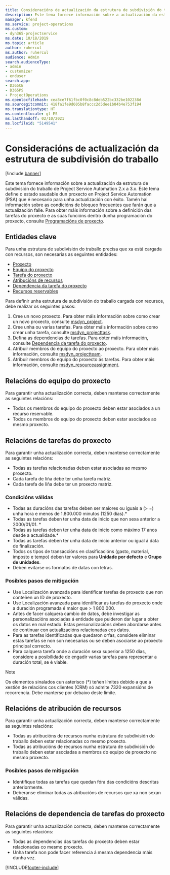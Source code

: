 ```yaml
---
title: Consideracións de actualización da estrutura de subdivisión do traballo
description: Este tema fornece información sobre a actualización da estrutura de subdivisión do traballo de Project Service Automation 2.x a 3.x.
manager: kfend
ms.service: project-operations
ms.custom:
- dyn365-projectservice
ms.date: 10/18/2019
ms.topic: article
author: ruhercul
ms.author: ruhercul
audience: Admin
search.audienceType:
- admin
- customizer
- enduser
search.app:
- D365CE
- D365PS
- ProjectOperations
ms.openlocfilehash: cea8ce7f61fbc0f0c8c8deb522bc332be102238d
ms.sourcegitcommit: 418fa1fe9d605b8faccc2d5dee1b04b4e753f194
ms.translationtype: HT
ms.contentlocale: gl-ES
ms.lasthandoff: 02/10/2021
ms.locfileid: "5149541"
---
```

# <a name="upgrade-considerations-for-the-work-breakdown-structure"></a>Consideracións de actualización da estrutura de subdivisión do traballo

[!include [banner](../includes/psa-now-project-operations.md)]

Este tema fornece información sobre a actualización da estrutura de subdivisión do traballo de Project Service Automation 2.x a 3.x. Este tema define o estado saudable dun proxecto en Project Service Automation (PSA) que é necesario para unha actualización con éxito. Tamén hai información sobre as condicións de bloqueo frecuentes que farán que a actualización falle. Para obter máis información sobre a definición das tarefas do proxecto e as súas funcións dentro dunha programación do proxecto, consulte [Programacións de proxecto](project-creating.md).

## <a name="key-entities"></a>Entidades clave
Para unha estrutura de subdivisión do traballo precisa que xa está cargada con recursos, son necesarias as seguintes entidades:

- [Proxecto](https://docs.microsoft.com/dynamics365/customerengagement/on-premises/developer/entities/msdyn_project)
- [Equipo do proxecto](https://docs.microsoft.com/dynamics365/customerengagement/on-premises/developer/entities/msdyn_projectteam)
- [Tarefa do proxecto](https://docs.microsoft.com/dynamics365/customerengagement/on-premises/developer/entities/msdyn_projecttask)
- [Atribucións de recursos](https://docs.microsoft.com/dynamics365/customerengagement/on-premises/developer/entities/msdyn_resourceassignment)
- [Dependencia da tarefa do proxecto](https://docs.microsoft.com/dynamics365/customerengagement/on-premises/developer/entities/msdyn_projecttaskdependency)
- [Recursos reservables](https://docs.microsoft.com/dynamics365/customerengagement/on-premises/developer/entities/bookableresource)

Para definir unha estrutura de subdivisión do traballo cargada con recursos, debe realizar os seguintes pasos:

1. Cree un novo proxecto. Para obter máis información sobre como crear un novo proxecto, consulte [msdyn_project](https://docs.microsoft.com/dynamics365/customerengagement/on-premises/developer/entities/msdyn_project).
2. Cree unha ou varias tarefas. Para obter máis información sobre como crear unha tarefa, consulte [msdyn_projecttask](https://docs.microsoft.com/dynamics365/customerengagement/on-premises/developer/entities/msdyn_projecttask).
3. Defina as dependencias de tarefas. Para obter máis información, consulte [Dependencia da tarefa do proxecto](https://docs.microsoft.com/dynamics365/customerengagement/on-premises/developer/entities/msdyn_projecttaskdependency).
4. Atribuír membros do equipo do proxecto ao proxecto. Para obter máis información, consulte [msdyn_projectteam](https://docs.microsoft.com/dynamics365/customerengagement/on-premises/developer/entities/msdyn_projectteam).
5. Atribuír membros do equipo do proxecto ás tarefas. Para obter máis información, consulte [msdyn_resourceassignment](https://docs.microsoft.com/dynamics365/customerengagement/on-premises/developer/entities/msdyn_resourceassignment).

## <a name="project-team-relationships"></a>Relacións do equipo do proxecto

Para garantir unha actualización correcta, deben manterse correctamente as seguintes relacións:
- Todos os membros do equipo do proxecto deben estar asociados a un recurso reservable.
- Todos os membros do equipo do proxecto deben estar asociados ao mesmo proxecto. 

## <a name="project-task-relationships"></a>Relacións de tarefas do proxecto
Para garantir unha actualización correcta, deben manterse correctamente as seguintes relacións:

- Todas as tarefas relacionadas deben estar asociadas ao mesmo proxecto.
- Cada tarefa de liña debe ter unha tarefa matriz.
- Cada tarefa de liña debe ter un proxecto matriz.

### <a name="valid-conditions"></a>Condicións válidas

- Todas as duracións das tarefas deben ser maiores ou iguais a (> =) unha hora e menos de 1.800.000 minutos (1250 días).*
- Todas as tarefas deben ter unha data de inicio que non sexa anterior a 2000/01/01. *
- Todas as tarefas deben ter unha data de inicio como máximo 17 anos desde a actualidade.*
- Todas as tarefas deben ter unha data de inicio anterior ou igual á data de finalización.
- Todos os tipos de transaccións en clasificacións (gasto, material, imposto e tempo) deben ter valores para **Unidade por defecto** e **Grupo de unidades**.
- Deben evitarse os formatos de datas con letras.

### <a name="potential-mitigation-steps"></a>Posibles pasos de mitigación
- Use Localización avanzada para identificar tarefas de proxecto que non conteñen un ID de proxecto.
- Use Localización avanzada para identificar as tarefas do proxecto onde a duración programada é maior que > 1 800 000.
- Antes de facer calquera cambio de datos, debe investigar as personalizacións asociadas á entidade que puideron dar lugar a obter os datos en mal estado. Estas personalizacións deben abordarse antes de continuar con actualizacións relacionadas cos datos.
- Para as tarefas identificadas que quedaron orfas, considere eliminar estas tarefas se non son necesarias ou se deben asociarse ao proxecto principal correcto.
- Para calquera tarefa onde a duración sexa superior a 1250 días, considere a posibilidade de engadir varias tarefas para representar a duración total, se é viable.

> [!NOTE]
> Os elementos sinalados cun asterisco (\*) teñen límites debido a que a xestión de relacións cos clientes (CRM) só admite 7320 expansións de recorrencia. Debe manterse por debaixo deste límite.

## <a name="resource-assignment-relationships"></a>Relacións de atribución de recursos
Para garantir unha actualización correcta, deben manterse correctamente as seguintes relacións:

- Todas as atribucións de recursos nunha estrutura de subdivisión do traballo deben estar relacionadas co mesmo proxecto.
- Todas as atribucións de recursos nunha estrutura de subdivisión do traballo deben estar asociadas a membros do equipo de proxecto no mesmo proxecto.

### <a name="potential-mitigation-steps"></a>Posibles pasos de mitigación
- Identifique todas as tarefas que quedan fóra das condicións descritas anteriormente.  
- Deberanse eliminar todas as atribucións de recursos que xa non sexan válidas.

## <a name="project-task-dependency-relationships"></a>Relacións de dependencia de tarefas do proxecto
Para garantir unha actualización correcta, deben manterse correctamente as seguintes relacións:

- Todas as dependencias das tarefas do proxecto deben estar relacionadas co mesmo proxecto.
- Unha tarefa non pode facer referencia á mesma dependencia máis dunha vez.


[!INCLUDE[footer-include](../includes/footer-banner.md)]